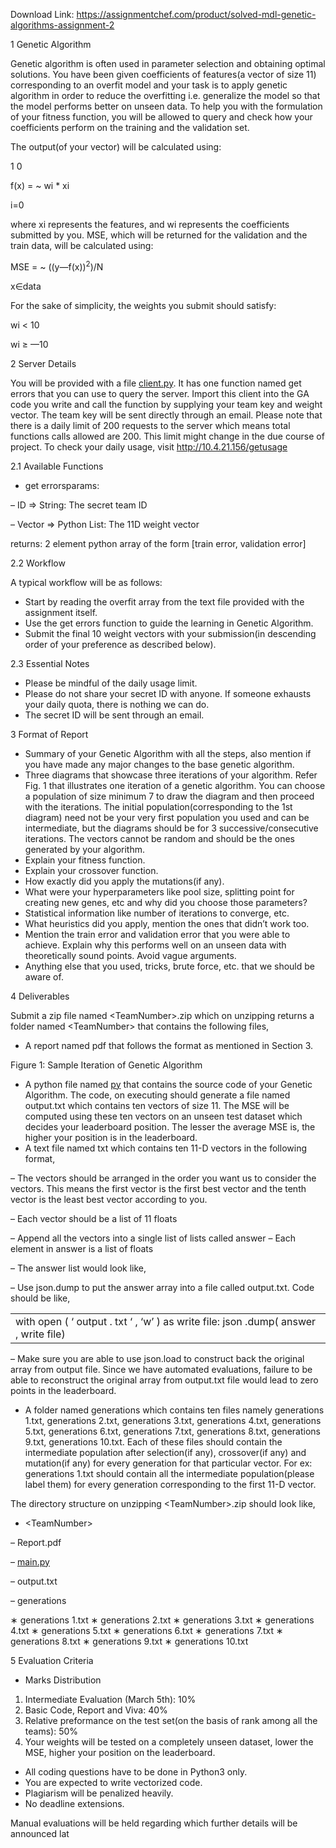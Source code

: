 Download Link: https://assignmentchef.com/product/solved-mdl-genetic-algorithms-assignment-2
<br>



1 Genetic Algorithm

Genetic algorithm is often used in parameter selection and obtaining optimal solutions. You have been given coefficients of features(a vector of size 11) corresponding to an overfit model and your task is to apply genetic algorithm in order to reduce the overfitting i.e. generalize the model so that the model performs better on unseen data. To help you with the formulation of your fitness function, you will be allowed to query and check how your coefficients perform on the training and the validation set.

The output(of your vector) will be calculated using:

1 0

f(x) = ~ wi * xi

i=0

where xi represents the features, and wi represents the coefficients submitted by you. MSE, which will be returned for the validation and the train data, will be calculated using:

MSE = ~ ((y—f(x))<sup>2</sup>)/N

x∈data

For the sake of simplicity, the weights you submit should satisfy:

wi &lt; 10

wi ≥ —10

2 Server Details

You will be provided with a file <a href="http://client.py">client.py</a>. It has one function named get errors that you can use to query the server. Import this client into the GA code you write and call the function by supplying your team key and weight vector. The team key will be sent directly through an email. Please note that there is a daily limit of 200 requests to the server which means total functions calls allowed are 200. This limit might change in the due course of project. To check your daily usage, visit <a href="http://10.4.21.156/getusage">http://10.4.21.156/getusage</a>

2.1 Available Functions

<ul>

 <li>get errorsparams:</li>

</ul>

– ID =&gt; String: The secret team ID

– Vector =&gt; Python List: The 11D weight vector

returns: 2 element python array of the form [train error, validation error]




2.2 Workflow

A typical workflow will be as follows:

<ul>

 <li>Start by reading the overfit array from the text file provided with the assignment itself.</li>

 <li>Use the get errors function to guide the learning in Genetic Algorithm.</li>

 <li>Submit the final 10 weight vectors with your submission(in descending order of your preference as described below).</li>

</ul>

2.3 Essential Notes

<ul>

 <li>Please be mindful of the daily usage limit.</li>

 <li>Please do not share your secret ID with anyone. If someone exhausts your daily quota, there is nothing we can do.</li>

 <li>The secret ID will be sent through an email.</li>

</ul>

3 Format of Report

<ul>

 <li>Summary of your Genetic Algorithm with all the steps, also mention if you have made any major changes to the base genetic algorithm.</li>

 <li>Three diagrams that showcase three iterations of your algorithm. Refer Fig. 1 that illustrates one iteration of a genetic algorithm. You can choose a population of size minimum 7 to draw the diagram and then proceed with the iterations. The initial population(corresponding to the 1st diagram) need not be your very first population you used and can be intermediate, but the diagrams should be for 3 successive/consecutive iterations. The vectors cannot be random and should be the ones generated by your algorithm.</li>

 <li>Explain your fitness function.</li>

 <li>Explain your crossover function.</li>

 <li>How exactly did you apply the mutations(if any).</li>

 <li>What were your hyperparameters like pool size, splitting point for creating new genes, etc and why did you choose those parameters?</li>

 <li>Statistical information like number of iterations to converge, etc.</li>

 <li>What heuristics did you apply, mention the ones that didn’t work too.</li>

 <li>Mention the train error and validation error that you were able to achieve. Explain why this performs well on an unseen data with theoretically sound points. Avoid vague arguments.</li>

 <li>Anything else that you used, tricks, brute force, etc. that we should be aware of.</li>

</ul>

4 Deliverables

Submit a zip file named &lt;TeamNumber&gt;.zip which on unzipping returns a folder named &lt;TeamNumber&gt; that contains the following files,

<ul>

 <li>A report named pdf that follows the format as mentioned in Section 3.</li>

</ul>




Figure 1: Sample Iteration of Genetic Algorithm

<ul>

 <li>A python file named <a href="http://main.py">py</a> that contains the source code of your Genetic Algorithm. The code, on executing should generate a file named output.txt which contains ten vectors of size 11. The MSE will be computed using these ten vectors on an unseen test dataset which decides your leaderboard position. The lesser the average MSE is, the higher your position is in the leaderboard.</li>

 <li>A text file named txt which contains ten 11-D vectors in the following format,</li>

</ul>

– The vectors should be arranged in the order you want us to consider the vectors. This means the first vector is the first best vector and the tenth vector is the least best vector according to you.

– Each vector should be a list of 11 floats

– Append all the vectors into a single list of lists called answer – Each element in answer is a list of floats

– The answer list would look like,

– Use json.dump to put the answer array into a file called output.txt. Code should be like,

<table>

 <tbody>

  <tr>

   <td width="562">with open ( ‘ output . txt ‘ , ‘w’ ) as write file: json .dump( answer , write file)</td>

  </tr>

 </tbody>

</table>




– Make sure you are able to use json.load to construct back the original array from output file. Since we have automated evaluations, failure to be able to reconstruct the original array from output.txt file would lead to zero points in the leaderboard.

<ul>

 <li>A folder named generations which contains ten files namely generations 1.txt, generations 2.txt, generations 3.txt, generations 4.txt, generations 5.txt, generations 6.txt, generations 7.txt, genera­tions 8.txt, generations 9.txt, generations 10.txt. Each of these files should contain the intermediate population after selection(if any), crossover(if any) and mutation(if any) for every generation for that particular vector. For ex: generations 1.txt should contain all the intermediate population(please label them) for every generation corresponding to the first 11-D vector.</li>

</ul>

The directory structure on unzipping &lt;TeamNumber&gt;.zip should look like,

<ul>

 <li>&lt;TeamNumber&gt;</li>

</ul>

– Report.pdf

– <a href="http://main.py">main.py</a>

– output.txt

– generations

∗ generations 1.txt ∗ generations 2.txt ∗ generations 3.txt ∗ generations 4.txt ∗ generations 5.txt ∗ generations 6.txt ∗ generations 7.txt ∗ generations 8.txt ∗ generations 9.txt ∗ generations 10.txt

5 Evaluation Criteria

<ul>

 <li>Marks Distribution</li>

</ul>

<ol>

 <li>Intermediate Evaluation (March 5th): 10%</li>

 <li>Basic Code, Report and Viva: 40%</li>

 <li>Relative preformance on the test set(on the basis of rank among all the teams): 50%</li>

 <li>Your weights will be tested on a completely unseen dataset, lower the MSE, higher your position on the leaderboard.</li>

</ol>

<ul>

 <li>All coding questions have to be done in Python3 only.</li>

 <li>You are expected to write vectorized code.</li>

 <li>Plagiarism will be penalized heavily.</li>

 <li>No deadline extensions.</li>

</ul>

Manual evaluations will be held regarding which further details will be announced lat
